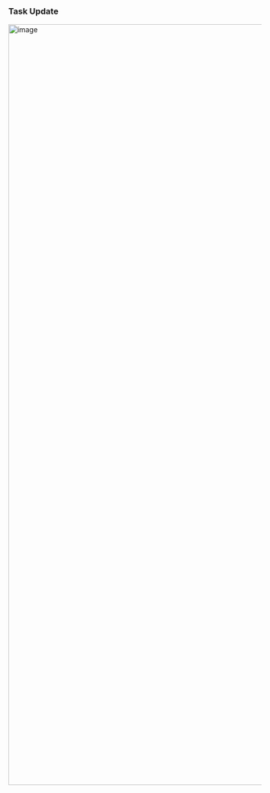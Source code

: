 ### **Task Update**

<img width="1512" alt="image" src="https://github.com/siddhipatel10/Task_Master/assets/81753703/6e433d62-ec69-459b-b254-3a49fdba25f6">

